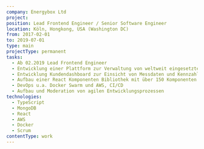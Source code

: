 ```yaml
---
company: Energybox Ltd
project: 
position: Lead Frontend Engineer / Senior Software Engineer
location: Köln, Hongkong, USA (Washington DC)
from: 2017-02-01
to: 2019-07-01
type: main
projectType: permanent
tasks:
  - Ab 02.2019 Lead Frontend Engineer
  - Entwicklung einer Plattform zur Verwaltung von weltweit eingesetzten IoT-Geräten zur Datenerfassung mit Schwerpunkt Energiedaten
  - Entwicklung Kundendashboard zur Einsicht von Messdaten und Kennzahlen
  - Aufbau einer React Komponenten Bibliothek mit über 150 Komponenten
  - DevOps u.a. Docker Swarm und AWS, CI/CD
  - Aufbau und Moderation von agilen Entwicklungsprozessen
technologies:
  - TypeScript
  - MongoDB
  - React
  - AWS
  - Docker
  - Scrum
contentType: work
---
```


